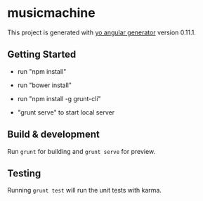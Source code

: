 # musicmachine

This project is generated with [yo angular generator](https://github.com/yeoman/generator-angular)
version 0.11.1.

## Getting Started

- run "npm install"
- run "bower install"
- run "npm install -g grunt-cli" 

- "grunt serve" to start local server

## Build & development

Run `grunt` for building and `grunt serve` for preview.

## Testing

Running `grunt test` will run the unit tests with karma.

